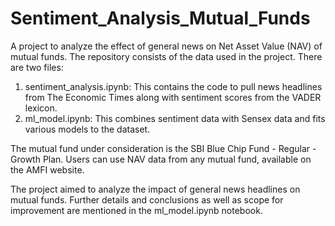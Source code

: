 # Sentiment_Analysis_Mutual_Funds
A project to analyze the effect of general news on Net Asset Value (NAV) of mutual funds.
The repository consists of the data used in the project. There are two files:
1. sentiment_analysis.ipynb: This contains the code to pull news headlines from The Economic Times along with sentiment scores from the VADER lexicon.
2. ml_model.ipynb: This combines sentiment data with Sensex data and fits various models to the dataset.

The mutual fund under consideration is the SBI Blue Chip Fund - Regular - Growth Plan. Users can use NAV data from any mutual fund, available on the AMFI website.

The project aimed to analyze the impact of general news headlines on mutual funds. Further details and conclusions as well as scope for improvement are mentioned in the ml_model.ipynb notebook.
